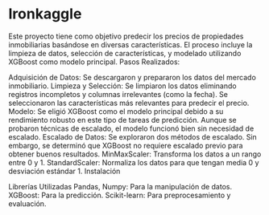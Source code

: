 # Ironkaggle
Este proyecto tiene como objetivo predecir los precios de propiedades inmobiliarias basándose en diversas características. El proceso incluye la limpieza de datos, selección de características, y modelado utilizando XGBoost como modelo principal.
Pasos Realizados:

Adquisición de Datos: Se descargaron y prepararon los datos del mercado inmobiliario.
Limpieza y Selección: Se limpiaron los datos eliminando registros incompletos y columnas irrelevantes (como la fecha). Se seleccionaron las características más relevantes para predecir el precio.
Modelo: Se eligió XGBoost como el modelo principal debido a su rendimiento robusto en este tipo de tareas de predicción. Aunque se probaron técnicas de escalado, el modelo funcionó bien sin necesidad de escalado.
Escalado de Datos: Se exploraron dos métodos de escalado. Sin embargo, se determinó que XGBoost no requiere escalado previo para obtener buenos resultados.
MinMaxScaler: Transforma los datos a un rango entre 0 y 1.
StandardScaler: Normaliza los datos para que tengan media 0 y desviación estándar 1.
Instalación


Librerías Utilizadas
Pandas, Numpy: Para la manipulación de datos.
XGBoost: Para la predicción.
Scikit-learn: Para preprocesamiento y evaluación.
